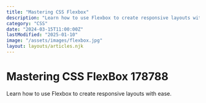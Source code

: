 ```yaml
---
title: "Mastering CSS Flexbox"
description: "Learn how to use Flexbox to create responsive layouts with ease."
category: "CSS"
date: "2024-03-15T11:00:00Z"
lastModified: "2025-01-10"
image: "/assets/images/flexbox.jpg"
layout: layouts/articles.njk
---
```


# Mastering CSS FlexBox 178788

Learn how to use Flexbox to create responsive layouts with ease.
